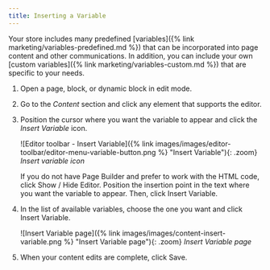 ```yaml
---
title: Inserting a Variable
---
```


Your store includes many predefined [variables]({% link marketing/variables-predefined.md %}) that can be incorporated into page content and other communications. In addition, you can include your own [custom variables]({% link marketing/variables-custom.md %}) that are specific to your needs.

1. Open a page, block, or dynamic block in edit mode.

1. Go to the _Content_ section and click any element that supports the editor.

1. Position the cursor where you want the variable to appear and click the _Insert Variable_ icon.

   ![Editor toolbar - Insert Variable]({% link images/images/editor-toolbar/editor-menu-variable-button.png %} "Insert Variable"){: .zoom}
   _Insert variable icon_

   If you do not have Page Builder and prefer to work with the HTML code, click <span class="btn">Show / Hide Editor</span>. Position the insertion point in the text where you want the variable to appear. Then, click <span class="btn">Insert Variable</span>.

1. In the list of available variables, choose the one you want and click <span class="btn">Insert Variable</span>.

   ![Insert Variable page]({% link images/images/content-insert-variable.png %} "Insert Variable page"){: .zoom}
   _Insert Variable page_

1. When your content edits are complete, click <span class="btn">Save</span>.
